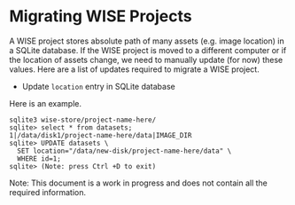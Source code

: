 # Migrating WISE Projects
A WISE project stores absolute path of many assets (e.g. image location) in a SQLite database. If the WISE project is moved to a different computer or if the location of assets change, we need to manually update (for now) these values. Here are a list of updates required to migrate a WISE project.

* Update `location` entry in SQLite database

Here is an example.

```
sqlite3 wise-store/project-name-here/
sqlite> select * from datasets;
1|/data/disk1/project-name-here/data|IMAGE_DIR
sqlite> UPDATE datasets \
  SET location="/data/new-disk/project-name-here/data" \
  WHERE id=1;
sqlite> (Note: press Ctrl +D to exit)
```

Note: This document is a work in progress and does not contain all the required information.
